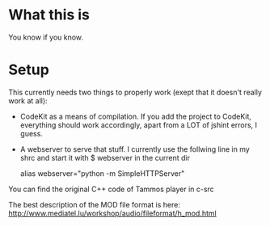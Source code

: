 # What this is

You know if you know. 

# Setup

This currently needs two things to properly work (exept that it doesn't really work at all):

* CodeKit as a means of compilation. If you add the project to CodeKit, everything should work accordingly, apart from a LOT of jshint errors, I guess.
* A webserver to serve that stuff. I currently use the follwing line in my shrc and start it with $ webserver in the current dir
  
  alias webserver="python -m SimpleHTTPServer"

You can find the original C++ code of Tammos player in c-src

The best description of the MOD file format is here: http://www.mediatel.lu/workshop/audio/fileformat/h_mod.html
